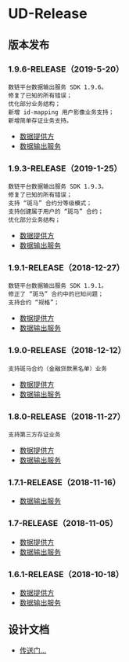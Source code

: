 # UD-Release

## 版本发布

### 1.9.6-RELEASE（2019-5-20）

```plaintext
数链平台数据输出服务 SDK 1.9.6。
修复了已知的所有错误；
优化部分业务结构；
新增 id-mapping 用户影像业务支持；
新增简单存证业务支持。
```

* [数据提供方](ud-data-producer/1.9.6/README.md)
* [数据输出服务](ud-data-consumer/1.9.6/README.md)

### 1.9.3-RELEASE（2019-1-25）

```plaintext
数链平台数据输出服务 SDK 1.9.3。
修复了已知的所有错误；
支持 “斑马” 合约分等级模式；
支持创建属于用户的 “斑马” 合约；
优化部分业务结构；
```

* [数据提供方](ud-data-producer/1.9.3/README.md)
* [数据输出服务](ud-data-consumer/1.9.3/README.md)

### 1.9.1-RELEASE（2018-12-27）

```plaintext
数链平台数据输出服务 SDK 1.9.1。
修正了 “斑马” 合约中的已知问题；
支持合约 “规格”；
```

* [数据提供方](ud-data-producer/1.9.1/README.md)
* [数据输出服务](ud-data-consumer/1.9.1/README.md)

### 1.9.0-RELEASE（2018-12-12）

```plaintext
支持斑马合约（金融贷款黑名单）业务
```

* [数据提供方](ud-data-producer/1.9/README.md)
* [数据输出服务](ud-data-consumer/1.9/README.md)

### 1.8.0-RELEASE（2018-11-27）

```plaintext
支持第三方存证业务
```

* [数据提供方](ud-data-producer/1.8/README.md)
* [数据输出服务](ud-data-consumer/1.8/README.md)

### 1.7.1-RELEASE（2018-11-16）

* [数据输出服务](ud-data-consumer/1.7.1/README.md)

### 1.7-RELEASE（2018-11-05）

* [数据提供方](ud-data-producer/1.7/README.md)
* [数据输出服务](ud-data-consumer/1.7/README.md)

### 1.6.1-RELEASE（2018-10-18）

* [数据提供方](ud-data-producer/1.6.1/README.md)
* [数据输出服务](ud-data-consumer/1.6.1/README.md)

## 设计文档

* [传送门...](https://github.com/unitedata-org-public/Documentation)
